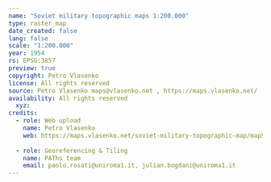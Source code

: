 ```yaml
---
name: "Soviet military topographic maps 1:200.000"
type: raster_map
date_created: false
lang: false
scale: "1:200.000"
year: 1954
rs: EPSG:3857
preview: true
copyright: Petro Vlasenko 
license: All rights reserved
source: Petro Vlasenko maps@vlasenko.net , https://maps.vlasenko.net/
availability: All rights reserved
  xyz: 
credits:
  - role: Web upload
    name: Petro Vlasenko 
    web: https://maps.vlasenko.net/soviet-military-topographic-map/map500k.html
  
  - role: Georeferencing & Tiling
    name: PAThs team
    email: paolo.rosati@uniroma1.it, julian.bogdani@uniroma1.it
---
```

